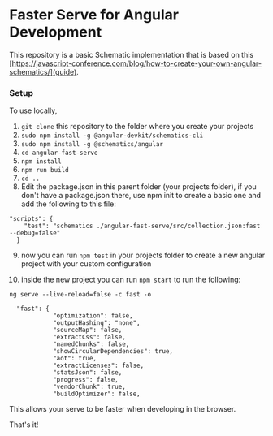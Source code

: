# Faster Serve for Angular Development

This repository is a basic Schematic implementation that is based on this [https://javascript-conference.com/blog/how-to-create-your-own-angular-schematics/](guide).

### Setup

To use locally,

1. `git clone` this repository to the folder where you create your projects
2. `sudo npm install -g @angular-devkit/schematics-cli`
3. `sudo npm install -g @schematics/angular` 
4. `cd angular-fast-serve`
5. `npm install`
6. `npm run build`
7. `cd ..`
8. Edit the package.json in this parent folder (your projects folder), if you don't have a package.json there, use npm init to create a basic one and add the following to this file:
```
"scripts": {
    "test": "schematics ./angular-fast-serve/src/collection.json:fast --debug=false"
  }
```

9. now you can run `npm test` in your projects folder to create a new angular project with your custom configuration

10. inside the new project you can run `npm start` to run the following:

`ng serve --live-reload=false -c fast -o`
```
  "fast": {
            "optimization": false,
            "outputHashing": "none",
            "sourceMap": false,
            "extractCss": false,
            "namedChunks": false,
            "showCircularDependencies": true,
            "aot": true,
            "extractLicenses": false,
            "statsJson": false,
            "progress": false,
            "vendorChunk": true,
            "buildOptimizer": false,
```

This allows your serve to be faster when developing in the browser.



That's it!
 